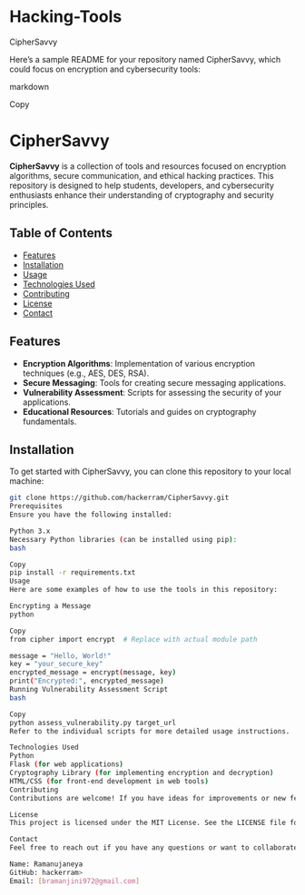 # Hacking-Tools
CipherSavvy

Here’s a sample README for your repository named CipherSavvy, which could focus on encryption and cybersecurity tools:

markdown

Copy
# CipherSavvy

**CipherSavvy** is a collection of tools and resources focused on encryption algorithms, secure communication, and ethical hacking practices. This repository is designed to help students, developers, and cybersecurity enthusiasts enhance their understanding of cryptography and security principles.

## Table of Contents

- [Features](#features)
- [Installation](#installation)
- [Usage](#usage)
- [Technologies Used](#technologies-used)
- [Contributing](#contributing)
- [License](#license)
- [Contact](#contact)

## Features

- **Encryption Algorithms**: Implementation of various encryption techniques (e.g., AES, DES, RSA).
- **Secure Messaging**: Tools for creating secure messaging applications.
- **Vulnerability Assessment**: Scripts for assessing the security of your applications.
- **Educational Resources**: Tutorials and guides on cryptography fundamentals.

## Installation

To get started with CipherSavvy, you can clone this repository to your local machine:

```bash
git clone https://github.com/hackerram/CipherSavvy.git
Prerequisites
Ensure you have the following installed:

Python 3.x
Necessary Python libraries (can be installed using pip):
bash

Copy
pip install -r requirements.txt
Usage
Here are some examples of how to use the tools in this repository:

Encrypting a Message
python

Copy
from cipher import encrypt  # Replace with actual module path

message = "Hello, World!"
key = "your_secure_key"
encrypted_message = encrypt(message, key)
print("Encrypted:", encrypted_message)
Running Vulnerability Assessment Script
bash

Copy
python assess_vulnerability.py target_url
Refer to the individual scripts for more detailed usage instructions.

Technologies Used
Python
Flask (for web applications)
Cryptography Library (for implementing encryption and decryption)
HTML/CSS (for front-end development in web tools)
Contributing
Contributions are welcome! If you have ideas for improvements or new features, please fork the repository and submit a pull request. You can also open an issue to discuss your suggestions.

License
This project is licensed under the MIT License. See the LICENSE file for more information.

Contact
Feel free to reach out if you have any questions or want to collaborate!

Name: Ramanujaneya
GitHub: hackerram>
Email: [bramanjini972@gmail.com]
